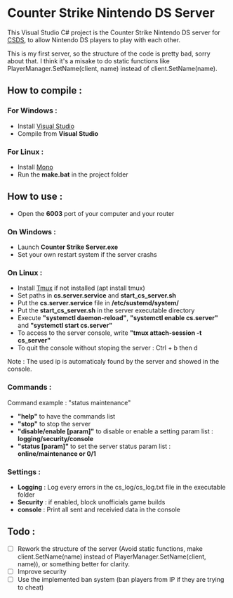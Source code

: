 # Counter Strike Nintendo DS Server
 
This Visual Studio C# project is the Counter Strike Nintendo DS server for [CSDS](https://github.com/Fewnity/Counter-Strike-Nintendo-DS), to allow Nintendo DS players to play with each other.

This is my first server, so the structure of the code is pretty bad, sorry about that.
I think it's a misake to do static functions like PlayerManager.SetName(client, name) instead of client.SetName(name).

## How to compile :

### For Windows :
- Install [Visual Studio](https://visualstudio.microsoft.com/fr/downloads/)
- Compile from **Visual Studio**

### For Linux :
- Install [Mono](https://www.mono-project.com/)
- Run the **make.bat** in the project folder

## How to use :
- Open the **6003** port of your computer and your router

### On Windows :
- Launch **Counter Strike Server.exe**
- Set your own restart system if the server crashs

### On Linux :
- Install [Tmux](https://doc.ubuntu-fr.org/tmux) if not installed (apt install tmux)
- Set paths in **cs.server.service** and **start_cs_server.sh**
- Put the **cs.server.service** file in **/etc/sustemd/system/**
- Put the **start_cs_server.sh** in the server executable directory
- Execute **"systemctl daemon-reload"**, **"systemctl enable cs.server"** and **"systemctl start cs.server"**
- To access to the server console, write **"tmux attach-session -t cs_server"**
- To quit the console without stoping the server : Ctrl + b then d

Note : The used ip is automaticaly found by the server and showed in the console.

### Commands :
Command example : "status maintenance"
- **"help"** to have the commands list
- **"stop"** to stop the server
- **"disable/enable [param]"** to disable or enable a setting param list : **logging/security/console**
- **"status [param]"** to set the server status param list : **online/maintenance or 0/1**

### Settings :
- **Logging** : Log every errors in the cs_log/cs_log.txt file in the executable folder
- **Security** : if enabled, block unofficials game builds
- **console** : Print all sent and receivied data in the console

## Todo :
- [ ] Rework the structure of the server (Avoid static functions, make client.SetName(name) instead of PlayerManager.SetName(client, name)), or something better for clarity.
- [ ] Improve security
- [ ] Use the implemented ban system (ban players from IP if they are trying to cheat)
